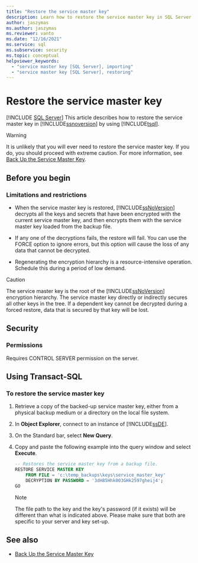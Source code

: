 ```yaml
---
title: "Restore the service master key"
description: Learn how to restore the service master key in SQL Server by using Transact-SQL. The service master key is the root of the SQL Server encryption hierarchy.
author: jaszymas
ms.author: jaszymas
ms.reviewer: vanto
ms.date: "12/16/2021"
ms.service: sql
ms.subservice: security
ms.topic: conceptual
helpviewer_keywords:
  - "service master key [SQL Server], importing"
  - "service master key [SQL Server], restoring"
---
```


# Restore the service master key

[!INCLUDE [SQL Server](../../../includes/applies-to-version/sqlserver.md)]
  This article describes how to restore the service master key in [!INCLUDE[ssnoversion](../../../includes/ssnoversion-md.md)] by using [!INCLUDE[tsql](../../../includes/tsql-md.md)].  
  
> [!WARNING]  
> It is unlikely that you will ever need to restore the service master key. If you do, you should proceed with extreme caution. For more information, see [Back Up the Service Master Key](../../../relational-databases/security/encryption/back-up-the-service-master-key.md).  
  
## Before you begin  
  
### Limitations and restrictions  
  
- When the service master key is restored, [!INCLUDE[ssNoVersion](../../../includes/ssnoversion-md.md)] decrypts all the keys and secrets that have been encrypted with the current service master key, and then encrypts them with the service master key loaded from the backup file.  
  
- If any one of the decryptions fails, the restore will fail. You can use the FORCE option to ignore errors, but this option will cause the loss of any data that cannot be decrypted.  
  
- Regenerating the encryption hierarchy is a resource-intensive operation. Schedule this during a period of low demand.  
  
> [!CAUTION]  
> The service master key is the root of the [!INCLUDE[ssNoVersion](../../../includes/ssnoversion-md.md)] encryption hierarchy. The service master key directly or indirectly secures all other keys in the tree. If a dependent key cannot be decrypted during a forced restore, data that is secured by that key will be lost.  
  
## Security  
  
### Permissions  
Requires CONTROL SERVER permission on the server.  
  
## Using Transact-SQL  
  
### To restore the service master key  
  
1. Retrieve a copy of the backed-up service master key, either from a physical backup medium or a directory on the local file system.  
  
2. In **Object Explorer**, connect to an instance of [!INCLUDE[ssDE](../../../includes/ssde-md.md)].  
  
3. On the Standard bar, select **New Query**.  
  
4. Copy and paste the following example into the query window and select **Execute**.  
  
    ```sql
    -- Restores the service master key from a backup file.  
    RESTORE SERVICE MASTER KEY   
        FROM FILE = 'c:\temp_backups\keys\service_master_key'   
        DECRYPTION BY PASSWORD = '3dH85Hhk003GHk2597gheij4';  
    GO  
    ```  
  
    > [!NOTE]  
    > The file path to the key and the key's password (if it exists) will be different than what is indicated above. Please make sure that both are specific to your server and key set-up.

## See also

- [Back Up the Service Master Key](../../../relational-databases/security/encryption/back-up-the-service-master-key.md)
